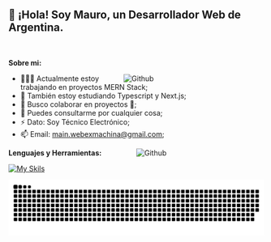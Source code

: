 ## 🚀 ¡Hola! Soy Mauro, un Desarrollador Web de Argentina.

&nbsp;

**Sobre mi:**

<img width="55%" align="right" alt="Github" src="https://www.icegif.com/wp-content/uploads/2023/12/icegif-96.gif" />

- 👨🏽‍💻 Actualmente estoy trabajando en proyectos MERN Stack;
- 🌱 También estoy estudiando Typescript y Next.js; 
- 👯 Busco colaborar en proyectos 🤝;
- 💬 Puedes consultarme por cualquier cosa;
- ⚡️ Dato: Soy Técnico Electrónico;
- 📫 Email: main.webexmachina@gmail.com;

<img width="50%" align="right" alt="Github" src="https://maurocaceres.netlify.app/image.jpg" />

**Lenguajes y Herramientas:**


[![My Skils](https://skillicons.dev/icons?i=html,css,js,react,bootstrap,express,firebase,git,netlify,vercel,nodejs,sass,tailwind,threejs,vite&perline=5)](https://skillicons.dev)


<picture>
  <source media="(prefers-color-scheme: dark)" srcset="https://raw.githubusercontent.com/platane/platane/output/github-contribution-grid-snake-dark.svg">
  <source media="(prefers-color-scheme: light)" srcset="https://raw.githubusercontent.com/platane/platane/output/github-contribution-grid-snake.svg">
  <img alt="github contribution grid snake animation" src="https://raw.githubusercontent.com/platane/platane/output/github-contribution-grid-snake.svg">
</picture>
